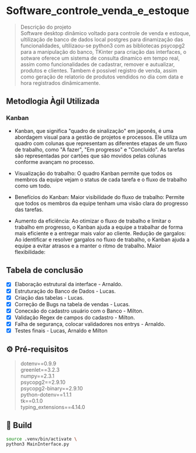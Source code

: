# Software_controle_venda_e_estoque

> Descrição do projeto\
> Software desktop dinâmico voltado para controle de venda e estoque, ultilização de banco de dados local postgres para
> dinamização das funcionalidades, ultilizaou-se python3 com as bibliotecas psycopg2 para a manipulação do banco, TKinter
> para criação das interfaces, o sotware oferece um sistema de consulta dinamico em tempo real, assim como funcionalidades de cadastrar, remover e autualizar, produtos e clientes. Tambem é possivel registro de venda, assim como geração de relatorio de produtos vendidos no dia com data e hora registrados dinâmicamente. 

## Metodlogia Àgil Utilizada  
### Kanban
- Kanban, que significa "quadro de sinalização" em japonês, é uma abordagem visual para a gestão de projetos e processos. Ele utiliza um quadro com colunas que representam as diferentes etapas de um fluxo de trabalho, como "A fazer", "Em progresso" e "Concluído". As tarefas são representadas por cartões que são movidos pelas colunas conforme avançam no processo. 

- Visualização do trabalho: O quadro Kanban permite que todos os membros da equipe vejam o status de cada tarefa e o fluxo de trabalho como um todo. 

- Benefícios do Kanban: Maior visibilidade do fluxo de trabalho:
Permite que todos os membros da equipe tenham uma visão clara do progresso das tarefas. 

- Aumento da eficiência:
Ao otimizar o fluxo de trabalho e limitar o trabalho em progresso, o Kanban ajuda a equipe a trabalhar de forma mais eficiente e a entregar mais valor ao cliente. 
Redução de gargalos:
Ao identificar e resolver gargalos no fluxo de trabalho, o Kanban ajuda a equipe a evitar atrasos e a manter o ritmo de trabalho. 
Maior flexibilidade:

## Tabela de conclusão
- [x] Elaboração estrutural da interface - Arnaldo.
- [x] Estruturação do Banco de Dados - Lucas.
- [x] Criação das tabelas - Lucas. 
- [x] Correção de Bugs na tabela de vendas - Lucas.
- [x] Conecxão do cadastro usuário com o Banco - Milton.
- [x] Validação Regex de campos do cadastro - Milton. 
- [x] Falha de segurança, colocar validadores nos entrys - Arnaldo.
- [x] Testes finais - Lucas, Arnaldo e Milton  

## ⚙️ Pré-requisitos 
> dotenv==0.9.9 \
greenlet==3.2.3 \
numpy==2.3.1 \
psycopg2==2.9.10 \
psycopg2-binary==2.9.10 \
python-dotenv==1.1.1 \
tk==0.1.0 \
typing_extensions==4.14.0
> 

## 🔧 Build  
```bash
source .venv/bin/activate \
python3 MainInterface.py
```
